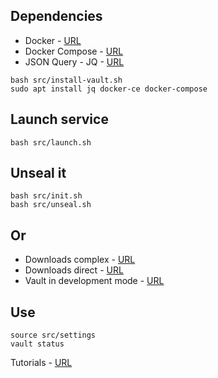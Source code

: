 ## Dependencies

- Docker - [URL](https://docs.docker.com/engine/install/debian/)
- Docker Compose - [URL](https://docs.docker.com/compose/install/)
- JSON Query - JQ - [URL](https://stedolan.github.io/jq/)

```
bash src/install-vault.sh
sudo apt install jq docker-ce docker-compose
```

## Launch service
```
bash src/launch.sh
```

## Unseal it
```
bash src/init.sh
bash src/unseal.sh
```

## Or

- Downloads complex - [URL](https://www.vaultproject.io/downloads)
- Downloads direct - [URL](https://releases.hashicorp.com/vault/)
- Vault in development mode - [URL](https://learn.hashicorp.com/tutorials/vault/getting-started-dev-server?in=vault/getting-started)

## Use

```
source src/settings
vault status
```
Tutorials - [URL](https://learn.hashicorp.com/vault)
